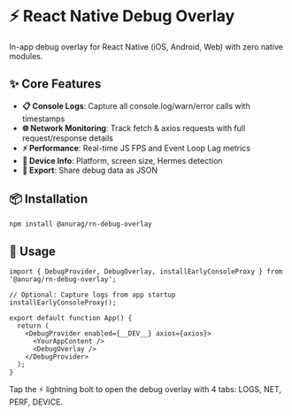 # ⚡ React Native Debug Overlay

In-app debug overlay for React Native (iOS, Android, Web) with zero native modules.

## ✨ Core Features

- **📋 Console Logs**: Capture all console.log/warn/error calls with timestamps
- **🌐 Network Monitoring**: Track fetch & axios requests with full request/response details  
- **⚡ Performance**: Real-time JS FPS and Event Loop Lag metrics
- **📱 Device Info**: Platform, screen size, Hermes detection
- **💾 Export**: Share debug data as JSON

## 📦 Installation

```bash
npm install @anurag/rn-debug-overlay
```

## 🚀 Usage

```tsx
import { DebugProvider, DebugOverlay, installEarlyConsoleProxy } from '@anurag/rn-debug-overlay';

// Optional: Capture logs from app startup
installEarlyConsoleProxy();

export default function App() {
  return (
    <DebugProvider enabled={__DEV__} axios={axios}>
      <YourAppContent />
      <DebugOverlay />
    </DebugProvider>
  );
}
```

Tap the ⚡ lightning bolt to open the debug overlay with 4 tabs: LOGS, NET, PERF, DEVICE.